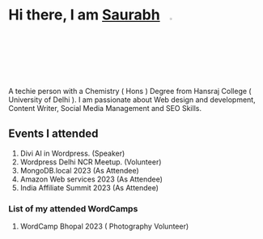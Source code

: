# Hi there, I am [Saurabh](https://saurabhmention.tech/)&nbsp;&nbsp;&nbsp;<img width="3%" src="https://i.imgur.com/u2WLlB8.gif" />

A techie person with a Chemistry ( Hons ) Degree from Hansraj College ( University of Delhi ). I am passionate about Web design and development, Content Writer, Social Media Management and SEO Skills.

## Events I attended
1. Divi AI in Wordpress. (Speaker)
2. Wordpress Delhi NCR Meetup. (Volunteer)
3. MongoDB.local 2023 (As Attendee)
4. Amazon Web services 2023 (As Attendee)
5. India Affiliate Summit 2023 (As Attendee)

### List of my attended WordCamps
1. WordCamp Bhopal 2023 ( Photography Volunteer)

